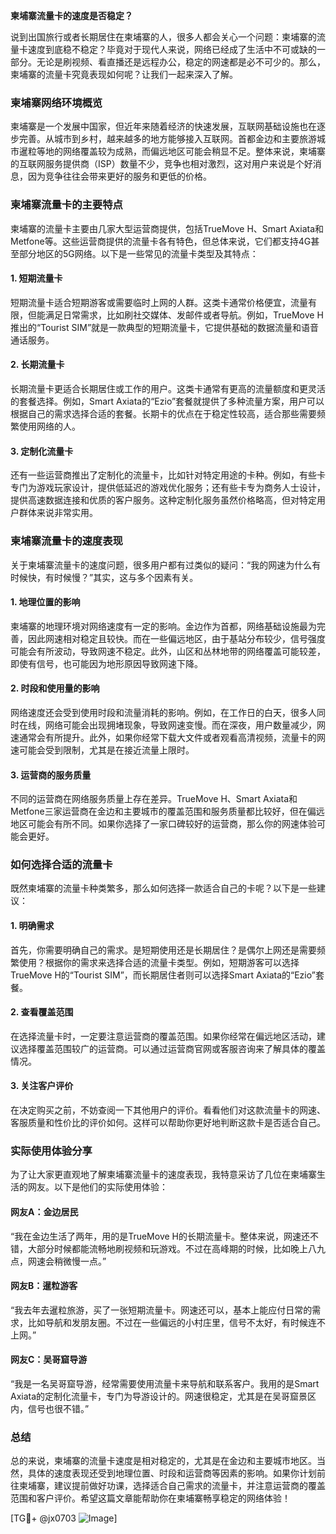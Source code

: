 **柬埔寨流量卡的速度是否稳定？**

说到出国旅行或者长期居住在柬埔寨的人，很多人都会关心一个问题：柬埔寨的流量卡速度到底稳不稳定？毕竟对于现代人来说，网络已经成了生活中不可或缺的一部分。无论是刷视频、看直播还是远程办公，稳定的网速都是必不可少的。那么，柬埔寨的流量卡究竟表现如何呢？让我们一起来深入了解。

### **柬埔寨网络环境概览**
柬埔寨是一个发展中国家，但近年来随着经济的快速发展，互联网基础设施也在逐步完善。从城市到乡村，越来越多的地方能够接入互联网。首都金边和主要旅游城市暹粒等地的网络覆盖较为成熟，而偏远地区可能会稍显不足。整体来说，柬埔寨的互联网服务提供商（ISP）数量不少，竞争也相对激烈，这对用户来说是个好消息，因为竞争往往会带来更好的服务和更低的价格。

### **柬埔寨流量卡的主要特点**
柬埔寨的流量卡主要由几家大型运营商提供，包括TrueMove H、Smart Axiata和Metfone等。这些运营商提供的流量卡各有特色，但总体来说，它们都支持4G甚至部分地区的5G网络。以下是一些常见的流量卡类型及其特点：

#### **1. 短期流量卡**
短期流量卡适合短期游客或需要临时上网的人群。这类卡通常价格便宜，流量有限，但能满足日常需求，比如刷社交媒体、发邮件或者导航。例如，TrueMove H推出的“Tourist SIM”就是一款典型的短期流量卡，它提供基础的数据流量和语音通话服务。

#### **2. 长期流量卡**
长期流量卡更适合长期居住或工作的用户。这类卡通常有更高的流量额度和更灵活的套餐选择。例如，Smart Axiata的“Ezio”套餐就提供了多种流量方案，用户可以根据自己的需求选择合适的套餐。长期卡的优点在于稳定性较高，适合那些需要频繁使用网络的人。

#### **3. 定制化流量卡**
还有一些运营商推出了定制化的流量卡，比如针对特定用途的卡种。例如，有些卡专门为游戏玩家设计，提供低延迟的游戏优化服务；还有些卡专为商务人士设计，提供高速数据连接和优质的客户服务。这种定制化服务虽然价格略高，但对特定用户群体来说非常实用。

### **柬埔寨流量卡的速度表现**
关于柬埔寨流量卡的速度问题，很多用户都有过类似的疑问：“我的网速为什么有时候快，有时候慢？”其实，这与多个因素有关。

#### **1. 地理位置的影响**
柬埔寨的地理环境对网络速度有一定的影响。金边作为首都，网络基础设施最为完善，因此网速相对稳定且较快。而在一些偏远地区，由于基站分布较少，信号强度可能会有所波动，导致网速不稳定。此外，山区和丛林地带的网络覆盖可能较差，即使有信号，也可能因为地形原因导致网速下降。

#### **2. 时段和使用量的影响**
网络速度还会受到使用时段和流量消耗的影响。例如，在工作日的白天，很多人同时在线，网络可能会出现拥堵现象，导致网速变慢。而在深夜，用户数量减少，网速通常会有所提升。此外，如果你经常下载大文件或者观看高清视频，流量卡的网速可能会受到限制，尤其是在接近流量上限时。

#### **3. 运营商的服务质量**
不同的运营商在网络服务质量上存在差异。TrueMove H、Smart Axiata和Metfone三家运营商在金边和主要城市的覆盖范围和服务质量都比较好，但在偏远地区可能会有所不同。如果你选择了一家口碑较好的运营商，那么你的网速体验可能会更好。

### **如何选择合适的流量卡**
既然柬埔寨的流量卡种类繁多，那么如何选择一款适合自己的卡呢？以下是一些建议：

#### **1. 明确需求**
首先，你需要明确自己的需求。是短期使用还是长期居住？是偶尔上网还是需要频繁使用？根据你的需求来选择合适的流量卡类型。例如，短期游客可以选择TrueMove H的“Tourist SIM”，而长期居住者则可以选择Smart Axiata的“Ezio”套餐。

#### **2. 查看覆盖范围**
在选择流量卡时，一定要注意运营商的覆盖范围。如果你经常在偏远地区活动，建议选择覆盖范围较广的运营商。可以通过运营商官网或客服咨询来了解具体的覆盖情况。

#### **3. 关注客户评价**
在决定购买之前，不妨查阅一下其他用户的评价。看看他们对这款流量卡的网速、客服质量和性价比的评价如何。这样可以帮助你更好地判断这款卡是否适合自己。

### **实际使用体验分享**
为了让大家更直观地了解柬埔寨流量卡的速度表现，我特意采访了几位在柬埔寨生活的网友。以下是他们的实际使用体验：

#### **网友A：金边居民**
“我在金边生活了两年，用的是TrueMove H的长期流量卡。整体来说，网速还不错，大部分时候都能流畅地刷视频和玩游戏。不过在高峰期的时候，比如晚上八九点，网速会稍微慢一点。”

#### **网友B：暹粒游客**
“我去年去暹粒旅游，买了一张短期流量卡。网速还可以，基本上能应付日常的需求，比如导航和发朋友圈。不过在一些偏远的小村庄里，信号不太好，有时候连不上网。”

#### **网友C：吴哥窟导游**
“我是一名吴哥窟导游，经常需要使用流量卡来导航和联系客户。我用的是Smart Axiata的定制化流量卡，专门为导游设计的。网速很稳定，尤其是在吴哥窟景区内，信号也很不错。”

### **总结**
总的来说，柬埔寨的流量卡速度是相对稳定的，尤其是在金边和主要城市地区。当然，具体的速度表现还受到地理位置、时段和运营商等因素的影响。如果你计划前往柬埔寨，建议提前做好功课，选择适合自己需求的流量卡，并注意运营商的覆盖范围和客户评价。希望这篇文章能帮助你在柬埔寨畅享稳定的网络体验！

[TG💪+ @jx0703 ![Image](https://github.com/user-attachments/assets/dbca1d08-cadb-493c-b0ec-ad6f7a83f270)]